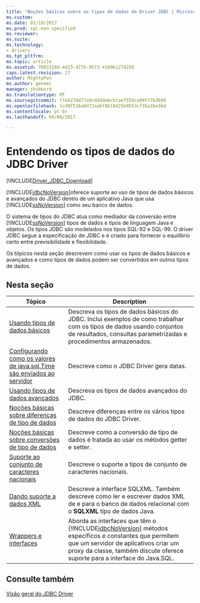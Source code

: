 ```yaml
---
title: "Noções básicas sobre os tipos de dados do Driver JDBC | Microsoft Docs"
ms.custom: 
ms.date: 01/19/2017
ms.prod: sql-non-specified
ms.reviewer: 
ms.suite: 
ms.technology:
- drivers
ms.tgt_pltfrm: 
ms.topic: article
ms.assetid: 7802328d-4d23-4775-9573-4169b127d258
caps.latest.revision: 27
author: MightyPen
ms.author: genemi
manager: jhubbard
ms.translationtype: MT
ms.sourcegitcommit: f7e6274d77a9cdd4de6cbcaef559ca99f77b3608
ms.openlocfilehash: 1cd9f516a8d72aabf8b10d25b9553cf35a3be3bd
ms.contentlocale: pt-br
ms.lasthandoff: 09/09/2017

---
```

# <a name="understanding-the-jdbc-driver-data-types"></a>Entendendo os tipos de dados do JDBC Driver
[!INCLUDE[Driver_JDBC_Download](../../includes/driver_jdbc_download.md)]

  [!INCLUDE[jdbcNoVersion](../../includes/jdbcnoversion_md.md)]oferece suporte ao uso de tipos de dados básicos e avançados do JDBC dentro de um aplicativo Java que usa [!INCLUDE[ssNoVersion](../../includes/ssnoversion_md.md)] como seu banco de dados.  
  
 O sistema de tipos do JDBC atua como mediador da conversão entre [!INCLUDE[ssNoVersion](../../includes/ssnoversion_md.md)] tipos de dados e tipos de linguagem Java e objetos. Os tipos JDBC são modelados nos tipos SQL-92 e SQL-99. O driver JDBC segue a especificação de JDBC e é criado para fornecer o equilíbrio certo entre previsibilidade e flexibilidade.  
  
 Os tópicos nesta seção descrevem como usar os tipos de dados básicos e avançados e como tipos de dados podem ser convertidos em outros tipos de dados.  
  
## <a name="in-this-section"></a>Nesta seção  
  
|Tópico|Description|  
|-----------|-----------------|  
|[Usando tipos de dados básicos](../../connect/jdbc/using-basic-data-types.md)|Descreva os tipos de dados básicos do JDBC. Inclui exemplos de como trabalhar com os tipos de dados usando conjuntos de resultados, consultas parametrizadas e procedimentos armazenados.|  
|[Configurando como os valores de java.sql.Time são enviados ao servidor](../../connect/jdbc/configuring-how-java-sql-time-values-are-sent-to-the-server.md)|Descreve como o JDBC Driver gera datas.|  
|[Usando tipos de dados avançados](../../connect/jdbc/using-advanced-data-types.md)|Descreva os tipos de dados avançados do JDBC.|  
|[Noções básicas sobre diferenças de tipo de dados](../../connect/jdbc/understanding-data-type-differences.md)|Descreve diferenças entre os vários tipos de dados do JDBC Driver.|  
|[Noções básicas sobre conversões de tipo de dados](../../connect/jdbc/understanding-data-type-conversions.md)|Descreve como a conversão de tipo de dados é tratada ao usar os métodos getter e setter.|  
|[Suporte ao conjunto de caracteres nacionais](../../connect/jdbc/national-character-set-support.md)|Descreve o suporte a tipos de conjunto de caracteres nacionais.|  
|[Dando suporte a dados XML](../../connect/jdbc/supporting-xml-data.md)|Descreve a interface SQLXML. Também descreve como ler e escrever dados XML de e para o banco de dados relacional com o **SQLXML** tipo de dados Java.|  
|[Wrappers e interfaces](../../connect/jdbc/wrappers-and-interfaces.md)|Aborda as interfaces que têm o [!INCLUDE[jdbcNoVersion](../../includes/jdbcnoversion_md.md)] métodos específicos e constantes que permitem que um servidor de aplicativos criar um proxy da classe, também discute oferece suporte para a interface do Java.SQL.|  
  
## <a name="see-also"></a>Consulte também  
 [Visão geral do JDBC Driver](../../connect/jdbc/overview-of-the-jdbc-driver.md)  
  
  

